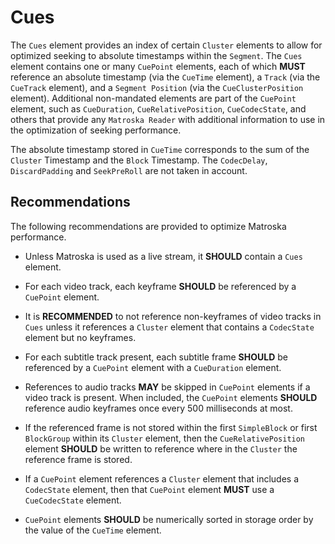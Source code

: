 # Cues

The `Cues` element provides an index of certain `Cluster`
elements to allow for optimized seeking to absolute timestamps within the
`Segment`. The `Cues` element contains one or many
`CuePoint` elements, each of which **MUST** reference an
absolute timestamp (via the `CueTime` element), a `Track` (via
the `CueTrack` element), and a `Segment Position` (via the
`CueClusterPosition` element). Additional non-mandated elements are
part of the `CuePoint` element, such as `CueDuration`,
`CueRelativePosition`, `CueCodecState`, and others that provide
any `Matroska Reader` with additional information to use in the
optimization of seeking performance.

The absolute timestamp stored in `CueTime` corresponds to the sum of the
`Cluster` Timestamp and the `Block` Timestamp.
The `CodecDelay`, `DiscardPadding` and `SeekPreRoll` are not taken in account.

## Recommendations

The following recommendations are provided to optimize Matroska performance.

- Unless Matroska is used as a live stream, it **SHOULD** contain a `Cues` element.

- For each video track, each keyframe **SHOULD** be referenced by a `CuePoint` element.

- It is **RECOMMENDED** to not reference non-keyframes of video tracks in `Cues` unless
  it references a `Cluster` element that contains a `CodecState` element but no keyframes.

- For each subtitle track present, each subtitle frame **SHOULD** be referenced by a
  `CuePoint` element with a `CueDuration` element.

- References to audio tracks **MAY** be skipped in `CuePoint` elements if a video track
  is present. When included, the `CuePoint` elements **SHOULD** reference audio keyframes
  once every 500 milliseconds at most.

- If the referenced frame is not stored within the first `SimpleBlock` or first
  `BlockGroup` within its `Cluster` element, then the `CueRelativePosition` element
   **SHOULD** be written to reference where in the `Cluster` the reference frame is stored.

- If a `CuePoint` element references a `Cluster` element that includes a `CodecState` element,
  then that `CuePoint` element **MUST** use a `CueCodecState` element.

- `CuePoint` elements **SHOULD** be numerically sorted in storage order by the value of the `CueTime` element.

